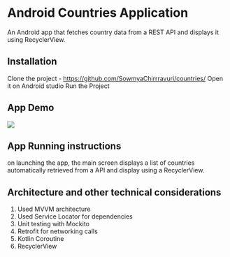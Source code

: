 # Android Countries Application

An Android app that fetches country data from a REST API and displays it using RecyclerView.

## Installation
Clone the project - https://github.com/SowmyaChirrravuri/countries/
Open it on Android studio
Run the Project


##  App Demo
<img src = "https://media4.giphy.com/media/v1.Y2lkPTc5MGI3NjExdmplY2Juam1qdDlxMDlhMnh5eHVkYnhrczJsd2hyaHdmb2o0YmJ3ZSZlcD12MV9pbnRlcm5hbF9naWZfYnlfaWQmY3Q9Zw/wBDMhQRp5RaoBtYPjO/giphy.gif"></img>

## App Running instructions
on launching the app, the main screen displays a list of countries automatically retrieved from a 
 API and display using a RecyclerView.

## Architecture and other technical considerations

1. Used MVVM architecture
2. Used Service Locator for dependencies 
3. Unit testing with Mockito
4. Retrofit for networking calls
5. Kotlin Coroutine
6. RecyclerView

